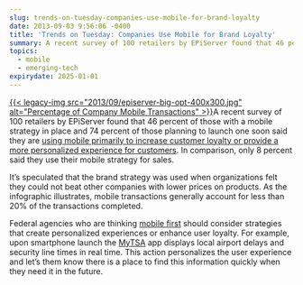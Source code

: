 ```yaml
---
slug: trends-on-tuesday-companies-use-mobile-for-brand-loyalty
date: 2013-09-03 9:56:06 -0400
title: 'Trends on Tuesday: Companies Use Mobile for Brand Loyalty'
summary: A recent survey of 100 retailers by EPiServer found that 46 percent of those with a mobile strategy in place and 74 percent of those planning to launch one soon said they are using mobile primarily to increase customer loyalty or provide a more personalized experience for
topics:
  - mobile
  - emerging-tech
expirydate: 2025-01-01
---
```


[{{< legacy-img src="2013/09/episerver-big-opt-400x300.jpg" alt="Percentage of Company Mobile Transactions" >}}](https://s3.amazonaws.com/digitalgov/_legacy-img/2013/09/episerver-big-opt.jpg)A recent survey of 100 retailers by EPiServer found that 46 percent of those with a mobile strategy in place and 74 percent of those planning to launch one soon said they are [using mobile primarily to increase customer loyalty or provide a more personalized experience for customers](http://www.mobilecommercedaily.com/retailers-primarily-use-mobile-to-drive-loyalty-not-transactions-report). In comparison, only 8 percent said they use their mobile strategy for sales.

It&#8217;s speculated that the brand strategy was used when organizations felt they could not beat other companies with lower prices on products. As the infographic illustrates, mobile transactions generally account for less than 20% of the transactions completed.

Federal agencies who are thinking [mobile first](https://digital.gov/2013/09/30/mobile-first/ "Mobile First") should consider strategies that create personalized experiences or enhance user loyalty. For example, upon smartphone launch the [MyTSA](https://digital.gov/2012/02/22/my-tsa-mobile-app/ "My TSA Mobile App") app displays local airport delays and security line times in real time. This action personalizes the user experience and let&#8217;s them know there is a place to find this information quickly when they need it in the future.

 

 